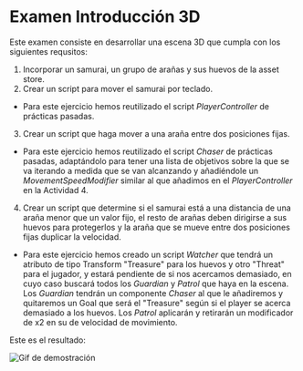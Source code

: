 # Examen Introducción 3D

Este examen consiste en desarrollar una escena 3D que cumpla con los siguientes requsitos:

1. Incorporar un samurai, un grupo de arañas y sus huevos de la asset store.
2. Crear un script para mover el samurai por teclado.
  - Para este ejercicio hemos reutilizado el script *PlayerController* de prácticas pasadas.
3. Crear un script que haga mover a una araña entre dos posiciones fijas.
  - Para este ejercicio hemos reutilizado el script *Chaser* de prácticas pasadas, adaptándolo para tener una lista de objetivos sobre la que se va iterando a medida que se van alcanzando y añadiéndole un *MovementSpeedModifier* similar al que añadimos en el *PlayerController* en la Actividad 4.
4. Crear un script que determine si el samurai está a una distancia de una araña menor que un valor fijo, el resto de arañas deben dirigirse a sus huevos para protegerlos y la araña que se mueve entre dos posiciones fijas duplicar la velocidad.
  - Para este ejercicio hemos creado un script *Watcher* que tendrá un atributo de tipo Transform "Treasure" para los huevos y otro "Threat" para el jugador, y estará pendiente de si nos acercamos demasiado, en cuyo caso buscará todos los *Guardian* y *Patrol* que haya en la escena. Los *Guardian* tendrán un componente *Chaser* al que le añadiremos y quitaremos un Goal que será el "Treasure" según si el player se acerca demasiado a los huevos. Los *Patrol* aplicarán y retirarán un modificador de x2 en su de velocidad de movimiento.

Este es el resultado:

![Gif de demostración](demo.gif)
